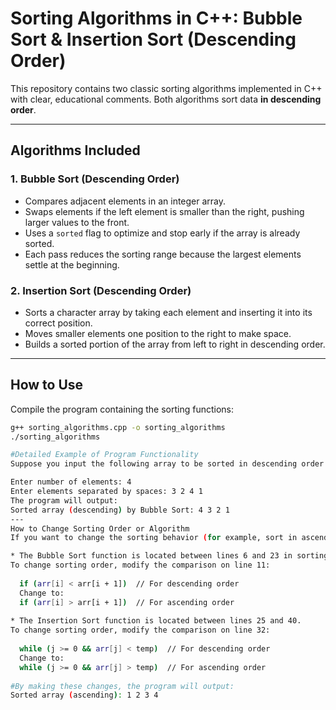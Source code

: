 # Sorting Algorithms in C++: Bubble Sort & Insertion Sort (Descending Order)

This repository contains two classic sorting algorithms implemented in C++ with clear, educational comments. Both algorithms sort data **in descending order**.

---

## Algorithms Included

### 1. Bubble Sort (Descending Order)

- Compares adjacent elements in an integer array.
- Swaps elements if the left element is smaller than the right, pushing larger values to the front.
- Uses a `sorted` flag to optimize and stop early if the array is already sorted.
- Each pass reduces the sorting range because the largest elements settle at the beginning.

### 2. Insertion Sort (Descending Order)

- Sorts a character array by taking each element and inserting it into its correct position.
- Moves smaller elements one position to the right to make space.
- Builds a sorted portion of the array from left to right in descending order.

---

## How to Use

Compile the program containing the sorting functions:

```bash
g++ sorting_algorithms.cpp -o sorting_algorithms
./sorting_algorithms

#Detailed Example of Program Functionality
Suppose you input the following array to be sorted in descending order:

Enter number of elements: 4
Enter elements separated by spaces: 3 2 4 1
The program will output:
Sorted array (descending) by Bubble Sort: 4 3 2 1
---
How to Change Sorting Order or Algorithm
If you want to change the sorting behavior (for example, sort in ascending order or implement an exponential sort), you need to modify the sorting function.

* The Bubble Sort function is located between lines 6 and 23 in sorting_algorithms.cpp.
To change sorting order, modify the comparison on line 11:
  
  if (arr[i] < arr[i + 1])  // For descending order
  Change to:
  if (arr[i] > arr[i + 1])  // For ascending order
  
* The Insertion Sort function is located between lines 25 and 40.
To change sorting order, modify the comparison on line 32:
  
  while (j >= 0 && arr[j] < temp)  // For descending order
  Change to:
  while (j >= 0 && arr[j] > temp)  // For ascending order
  
#By making these changes, the program will output:
Sorted array (ascending): 1 2 3 4
